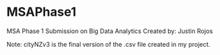 # MSAPhase1
MSA Phase 1 Submission on Big Data Analytics
Created by: Justin Rojos

Note: cityNZv3 is the final version of the .csv file created in my project.
